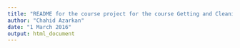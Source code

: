 ```yaml
---
title: "README for the course project for the course Getting and Cleaning Data (coursera)"
author: "Chahid Azarkan"
date: "1 March 2016"
output: html_document
---
```


